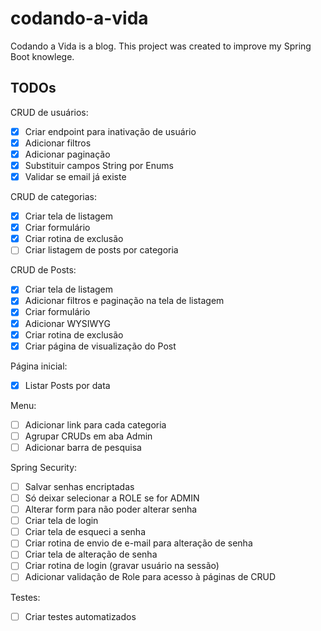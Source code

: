 # codando-a-vida
Codando a Vida is a blog. This project was created to improve my Spring Boot knowlege.

## TODOs

CRUD de usuários:
- [X] Criar endpoint para inativação de usuário
- [X] Adicionar filtros
- [X] Adicionar paginação
- [X] Substituir campos String por Enums
- [X] Validar se email já existe

CRUD de categorias:
- [X] Criar tela de listagem
- [X] Criar formulário
- [X] Criar rotina de exclusão
- [ ] Criar listagem de posts por categoria

CRUD de Posts:
- [X] Criar tela de listagem
- [X] Adicionar filtros e paginação na tela de listagem
- [X] Criar formulário
- [X] Adicionar WYSIWYG
- [X] Criar rotina de exclusão
- [X] Criar página de visualização do Post

Página inicial:
- [X] Listar Posts por data

Menu:
- [ ] Adicionar link para cada categoria
- [ ] Agrupar CRUDs em aba Admin
- [ ] Adicionar barra de pesquisa

Spring Security:
- [ ] Salvar senhas encriptadas
- [ ] Só deixar selecionar a ROLE se for ADMIN
- [ ] Alterar form para não poder alterar senha
- [ ] Criar tela de login
- [ ] Criar tela de esqueci a senha
- [ ] Criar rotina de envio de e-mail para alteração de senha
- [ ] Criar tela de alteração de senha
- [ ] Criar rotina de login (gravar usuário na sessão)
- [ ] Adicionar validação de Role para acesso à páginas de CRUD

Testes:
- [ ] Criar testes automatizados